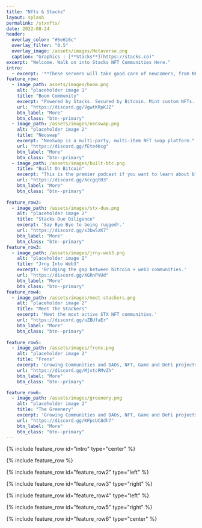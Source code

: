 ```yaml
---
title: "Nfts & Stacks"
layout: splash
permalink: /stxnfts/
date: 2022-08-24
header:
  overlay_color: "#5e616c"
  overlay_filter: "0.5"
  overlay_image: /assets/images/Metaverse.png
  caption: "Graphics : [**Stacks**](https://stacks.co)"
excerpt: "Welcome. Walk on into Stacks NFT Communities Here."
intro: 
  - excerpt: '**These servers will take good care of newcomers, from NFT marketplace security to warm walkthroughs the ecosystem.**'
feature_row:
  - image_path: assets/images/boom.png
    alt: "placeholder image 1"
    title: "Boom Community"
    excerpt: "Powered by Stacks. Secured by Bitcoin. Mint custom NFTs. Reward generating NFTs."
    url: "https://discord.gg/VgwtKRpKJZ"
    btn_label: "More"
    btn_class: "btn--primary"
  - image_path: /assets/images/neoswap.png
    alt: "placeholder image 2"
    title: "Neoswap"
    excerpt: "NeoSwap is a multi-party, multi-item NFT swap platform."
    url: "https://discord.gg/fEte4Kcg"
    btn_label: "More"
    btn_class: "btn--primary"
  - image_path: /assets/images/built-btc.png
    title: "Built On Bitcoin"
    excerpt: "This is the premier podcast if you want to learn about bleeding edge innovation on Bitcoin."
    url: "https://discord.gg/XccgqtH3"
    btn_label: "More"
    btn_class: "btn--primary"
    
feature_row2:
  - image_path: /assets/images/stx-due.png
    alt: "placeholder image 2"
    title: "Stacks Due Diligence"
    excerpt: 'Say Bye Bye to being rugged!.'
    url: "https://discord.gg/x3bwSzK7"
    btn_label: "More"
    btn_class: "btn--primary"
feature_row3:
  - image_path: /assets/images/jrny-web3.png
    alt: "placeholder image 2"
    title: "Jrny Into Web3"
    excerpt: 'Bridging the gap between bitcoin + web3 communities.'
    url: "https://discord.gg/XGRnPVUd"
    btn_label: "More"
    btn_class: "btn--primary"
feature_row4:
  - image_path: /assets/images/meet-stackers.png
    alt: "placeholder image 2"
    title: "Meet The Stackers"
    excerpt: 'Meet the most active STX NFT communities.'
    url: "https://discord.gg/uZBUfaEr"
    btn_label: "More"
    btn_class: "btn--primary"
    
feature_row5:
  - image_path: /assets/images/frens.png
    alt: "placeholder image 2"
    title: "Frens"
    excerpt: 'Growing Communities and DAOs, NFT, Game and DeFi projects.'
    url: "https://discord.gg/MjstcRMvZh"
    btn_label: "More"
    btn_class: "btn--primary"

feature_row6:
  - image_path: /assets/images/greenery.png
    alt: "placeholder image 2"
    title: "The Greenery"
    excerpt: 'Growing Communities and DAOs, NFT, Game and DeFi projects.'
    url: "https://discord.gg/KPpcUC8dh7"
    btn_label: "More"
    btn_class: "btn--primary"
---
```


{% include feature_row id="intro" type="center" %}

{% include feature_row %}

{% include feature_row id="feature_row2" type="left" %}

{% include feature_row id="feature_row3" type="right" %}

{% include feature_row id="feature_row4" type="left" %}

{% include feature_row id="feature_row5" type="right" %}

{% include feature_row id="feature_row6" type="center" %}
